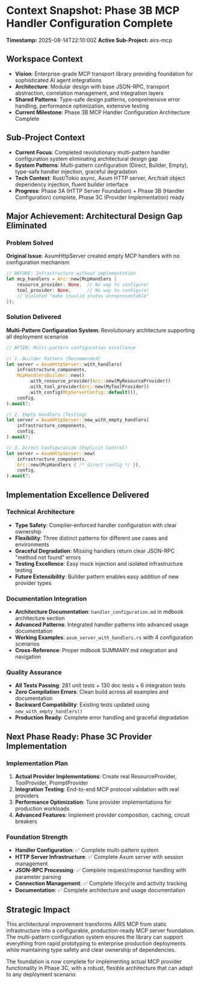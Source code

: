 # Context Snapshot: Phase 3B MCP Handler Configuration Complete
**Timestamp:** 2025-08-14T22:10:00Z
**Active Sub-Project:** airs-mcp

## Workspace Context
- **Vision**: Enterprise-grade MCP transport library providing foundation for sophisticated AI agent integrations
- **Architecture**: Modular design with base JSON-RPC, transport abstraction, correlation management, and integration layers
- **Shared Patterns**: Type-safe design patterns, comprehensive error handling, performance optimization, extensive testing
- **Current Milestone**: Phase 3B MCP Handler Configuration Architecture Complete

## Sub-Project Context
- **Current Focus**: Completed revolutionary multi-pattern handler configuration system eliminating architectural design gap
- **System Patterns**: Multi-pattern configuration (Direct, Builder, Empty), type-safe handler injection, graceful degradation
- **Tech Context**: Rust/Tokio async, Axum HTTP server, Arc/trait object dependency injection, fluent builder interface
- **Progress**: Phase 3A (HTTP Server Foundation) + Phase 3B (Handler Configuration) complete, Phase 3C (Provider Implementation) ready

## Major Achievement: Architectural Design Gap Eliminated

### Problem Solved
**Original Issue**: AxumHttpServer created empty MCP handlers with no configuration mechanism
```rust
// BEFORE: Infrastructure without implementation
let mcp_handlers = Arc::new(McpHandlers {
    resource_provider: None,  // No way to configure!
    tool_provider: None,      // No way to configure!
    // Violated "make invalid states unrepresentable"
});
```

### Solution Delivered
**Multi-Pattern Configuration System**: Revolutionary architecture supporting all deployment scenarios
```rust
// AFTER: Multi-pattern configuration excellence

// 1. Builder Pattern (Recommended)
let server = AxumHttpServer::with_handlers(
    infrastructure_components,
    McpHandlersBuilder::new()
        .with_resource_provider(Arc::new(MyResourceProvider))
        .with_tool_provider(Arc::new(MyToolProvider))
        .with_config(McpServerConfig::default()),
    config,
).await?;

// 2. Empty Handlers (Testing)
let server = AxumHttpServer::new_with_empty_handlers(
    infrastructure_components,
    config,
).await?;

// 3. Direct Configuration (Explicit Control)
let server = AxumHttpServer::new(
    infrastructure_components,
    Arc::new(McpHandlers { /* direct config */ }),
    config,
).await?;
```

## Implementation Excellence Delivered

### Technical Architecture
- **Type Safety**: Compiler-enforced handler configuration with clear ownership
- **Flexibility**: Three distinct patterns for different use cases and environments
- **Graceful Degradation**: Missing handlers return clear JSON-RPC "method not found" errors
- **Testing Excellence**: Easy mock injection and isolated infrastructure testing
- **Future Extensibility**: Builder pattern enables easy addition of new provider types

### Documentation Integration
- **Architecture Documentation**: `handler_configuration.md` in mdbook architecture section
- **Advanced Patterns**: Integrated handler patterns into advanced usage documentation
- **Working Examples**: `axum_server_with_handlers.rs` with 4 configuration scenarios
- **Cross-Reference**: Proper mdbook SUMMARY.md integration and navigation

### Quality Assurance
- **All Tests Passing**: 281 unit tests + 130 doc tests + 6 integration tests
- **Zero Compilation Errors**: Clean build across all examples and documentation
- **Backward Compatibility**: Existing tests updated using `new_with_empty_handlers()`
- **Production Ready**: Complete error handling and graceful degradation

## Next Phase Ready: Phase 3C Provider Implementation

### Implementation Plan
1. **Actual Provider Implementations**: Create real ResourceProvider, ToolProvider, PromptProvider
2. **Integration Testing**: End-to-end MCP protocol validation with real providers
3. **Performance Optimization**: Tune provider implementations for production workloads
4. **Advanced Features**: Implement provider composition, caching, circuit breakers

### Foundation Strength
- **Handler Configuration**: ✅ Complete multi-pattern system
- **HTTP Server Infrastructure**: ✅ Complete Axum server with session management
- **JSON-RPC Processing**: ✅ Complete request/response handling with parameter parsing
- **Connection Management**: ✅ Complete lifecycle and activity tracking
- **Documentation**: ✅ Complete architecture and usage documentation

## Strategic Impact

This architectural improvement transforms AIRS MCP from static infrastructure into a configurable, production-ready MCP server foundation. The multi-pattern configuration system ensures the library can support everything from rapid prototyping to enterprise production deployments while maintaining type safety and clear ownership of dependencies.

The foundation is now complete for implementing actual MCP provider functionality in Phase 3C, with a robust, flexible architecture that can adapt to any deployment scenario.
